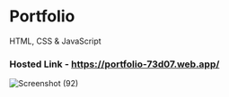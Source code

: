 # Portfolio
HTML, CSS &amp; JavaScript


### Hosted Link - https://portfolio-73d07.web.app/
![Screenshot (92)](https://user-images.githubusercontent.com/90946899/225835957-33641db2-68c0-4bed-92f9-9e6e345350c8.png)
